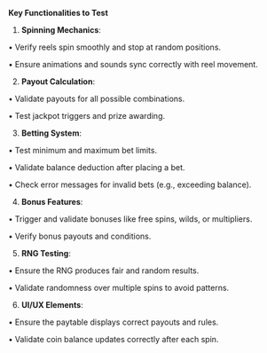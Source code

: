**Key Functionalities to Test**

1. **Spinning Mechanics**:

• Verify reels spin smoothly and stop at random positions.

• Ensure animations and sounds sync correctly with reel movement.

2. **Payout Calculation**:

• Validate payouts for all possible combinations.

• Test jackpot triggers and prize awarding.

3. **Betting System**:

• Test minimum and maximum bet limits.

• Validate balance deduction after placing a bet.

• Check error messages for invalid bets (e.g., exceeding balance).

4. **Bonus Features**:

• Trigger and validate bonuses like free spins, wilds, or multipliers.

• Verify bonus payouts and conditions.

5. **RNG Testing**:

• Ensure the RNG produces fair and random results.

• Validate randomness over multiple spins to avoid patterns.

6. **UI/UX Elements**:

• Ensure the paytable displays correct payouts and rules.

• Validate coin balance updates correctly after each spin.